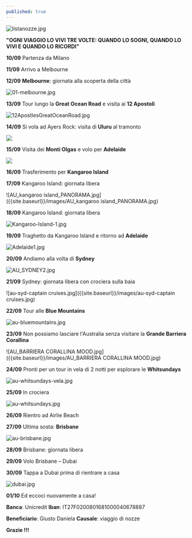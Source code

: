 ```yaml
---
published: true
---
```

![listanozze.jpg]({{site.baseurl}}/images/listanozze.jpg)

**"OGNI VIAGGIO LO VIVI TRE VOLTE:
QUANDO LO SOGNI, QUANDO LO VIVI E QUANDO LO RICORDI"**



**10/09**  	Partenza da Milano

**11/09** 	Arrivo a Melbourne

**12/09**	**Melbourne**: giornata alla scoperta della città

![01-melbourne.jpg]({{site.baseurl}}/images/01-melbourne.jpg)

**13/09**	Tour lungo la **Great Ocean Road** e visita ai **12 Apostoli**

![12ApostlesGreatOceanRoad.jpg]({{site.baseurl}}/images/12ApostlesGreatOceanRoad.jpg)

**14/09**	Si vola ad Ayers Rock: visita di **Uluru** al tramonto

![]({{site.baseurl}}/images/Uluru.jpg)

**15/09**	Visita dei **Monti Olgas** e volo per **Adelaide**

![]({{site.baseurl}}/images/Olgas-Mountains.jpg)

**16/09**   Trasferimento per **Kangaroo Island**

**17/09** 	Kangaroo Island: giornata libera

![AU_kangaroo island_PANORAMA.jpg]({{site.baseurl}}/images/AU_kangaroo island_PANORAMA.jpg)

**18/09** 	Kangaroo Island: giornata libera

![Kangaroo-Island-1.jpg]({{site.baseurl}}/images/Kangaroo-Island-1.jpg)

**19/09**  Traghetto da Kangaroo Island e ritorno ad **Adelaide**

![Adelaide1.jpg]({{site.baseurl}}/images/Adelaide1.jpg)

**20/09**	Andiamo alla volta di **Sydney**

![AU_SYDNEY2.jpg]({{site.baseurl}}/images/AU_SYDNEY2.jpg)

**21/09**	Sydney: giornata libera con crociera sulla baia

![au-syd-captain cruises.jpg]({{site.baseurl}}/images/au-syd-captain cruises.jpg)

**22/09**	Tour alle **Blue Mountains**

![au-bluemountains.jpg]({{site.baseurl}}/images/au-bluemountains.jpg)

**23/09**	Non possiamo lasciare l'Australia senza visitare la **Grande Barriera Corallina**

![AU_BARRIERA CORALLINA MOOD.jpg]({{site.baseurl}}/images/AU_BARRIERA CORALLINA MOOD.jpg)

**24/09** 	Pronti per un tour in vela di 2 notti per esplorare le **Whitsundays**

![au-whitsundays-vela.jpg]({{site.baseurl}}/images/au-whitsundays-vela.jpg)

**25/09**	In crociera

![au-whitsundays.jpg]({{site.baseurl}}/images/au-whitsundays.jpg)

**26/09** 	Rientro ad Airlie Beach
    
**27/09**	Ultima sosta: **Brisbane**

![au-brisbane.jpg]({{site.baseurl}}/images/au-brisbane.jpg)

**28/09**  	Brisbane: giornata libera 

**29/09** 	Volo Brisbane – Dubai

**30/09**   Tappa a Dubai prima di rientrare a casa

![dubai.jpg]({{site.baseurl}}/images/dubai.jpg)

**01/10**	Ed eccoci nuovamente a casa!



**Banca**: Unicredit **Iban**: IT27F0200801681000040678887

**Beneficiario**: Giusto Daniela **Causale**: viaggio di nozze


**Grazie !!!**
